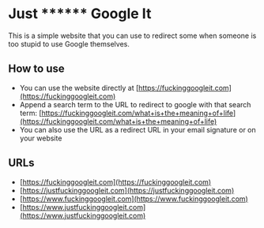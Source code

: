 # Just \*\*\*\*\*\* Google It

This is a simple website that you can use to redirect some when someone is too stupid to use Google themselves.

## How to use

- You can use the website directly at [https://fuckinggoogleit.com](https://fuckinggoogleit.com)
- Append a search term to the URL to redirect to google with that search term: [https://fuckinggoogleit.com/what+is+the+meaning+of+life](https://fuckinggoogleit.com/what+is+the+meaning+of+life)
- You can also use the URL as a redirect URL in your email signature or on your website

## URLs

- [https://fuckinggoogleit.com](https://fuckinggoogleit.com)
- [https://justfuckinggoogleit.com](https://justfuckinggoogleit.com)
- [https://www.fuckinggoogleit.com](https://www.fuckinggoogleit.com)
- [https://www.justfuckinggoogleit.com](https://www.justfuckinggoogleit.com)
